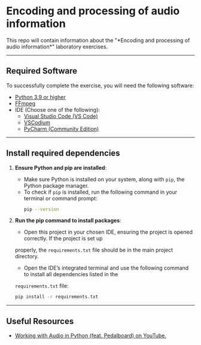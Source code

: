 # Encoding and processing of audio information

<p>
    This repo will contain information about the "*Encoding and processing of audio information*" laboratory exercises.
</p>

---

## Required Software
To successfully complete the exercise, you will need the following software:
- <a href="https://www.python.org/downloads/">Python 3.9 or higher</a>
- <a href="https://ffmpeg.org/download.html">FFmpeg</a>
- IDE (Choose one of the following):
  - <a href="https://code.visualstudio.com">Visual Studio Code (VS Code)</a>
  - <a href="https://vscodium.com">VSCodium</a>
  - <a href="https://www.jetbrains.com/pycharm/download/">PyCharm (Community Edition)</a>

---

## Install required dependencies

1. **Ensure Python and pip are installed**:
   - Make sure Python is installed on your system, along with `pip`, the Python package manager.
   - To check if `pip` is installed, run the following command in your terminal or command prompt:
     ```bash
     pip --version
     ```

2. **Run the pip command to install packages**:
   - <p>Open this project in your chosen IDE, ensuring the project is opened correctly. If the project is set up 
   properly, the `requirements.txt` file should be in the main project directory.</p>
   - <p>Open the IDE’s integrated terminal and use the following command to install all dependencies listed in the 
   `requirements.txt` file:</p>
   ```bash
   pip install -r requirements.txt
   ```

---

## Useful Resources
- <a href="https://www.youtube.com/watch?v=NYhkqXpFAlg">Working with Audio in Python (feat. Pedalboard) on YouTube.</a>
